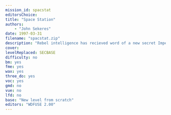 ```yaml
---
mission_id: spacstat
editorsChoice:
title: "Space Station"
authors: 
    - "John Sekeres"
date: 1997-03-31
filename: "spacstat.zip"
description: "Rebel intelligence has recieved word of a new secret Imperial weapon, currently being transported to a manufacturing plant on a planet somewhere in the Nagobain galaxy for mass production. At the moment it is temporarily located on an Imperial Space Station, recieving last minute adjustments. Your mission is to intercept the weapon, disable the station's sheilds, and escape by hijacking a smuggler ship."
cover:
levelReplaced: SECBASE
difficulty: no
bm:	yes
fme: yes
wax: yes
three_do: yes
voc: yes
gmd: no
vue: no
lfd: no
base: "New level from scratch" 
editors: "WDFUSE 2.00"
---
```

